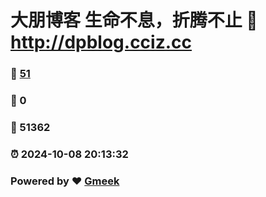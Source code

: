 # 大朋博客 生命不息，折腾不止 :link: http://dpblog.cciz.cc 
### :page_facing_up: [51](http://dpblog.cciz.cc/tag.html) 
### :speech_balloon: 0 
### :hibiscus: 51362 
### :alarm_clock: 2024-10-08 20:13:32 
### Powered by :heart: [Gmeek](https://github.com/Meekdai/Gmeek)
